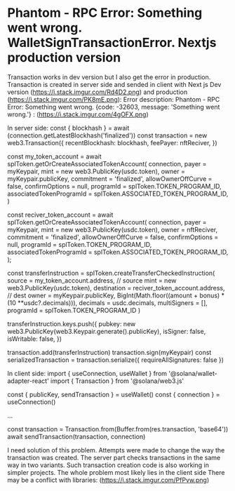 
# Phantom - RPC Error: Something went wrong. WalletSignTransactionError. Nextjs production version

Transaction works in dev version but I also get the error in production.
Transaction is created in server side and sended in client with Next js
Dev version (https://i.stack.imgur.com/Rd4D2.png) and production (https://i.stack.imgur.com/PK8mE.png): Error description: Phantom - RPC Error: Something went wrong. {code: -32603, message: 'Something went wrong.'} :
(https://i.stack.imgur.com/4gOFX.png)

In server side:
const { blockhash } = await (connection.getLatestBlockhash('finalized'))
const transaction = new web3.Transaction({
  recentBlockhash: blockhash,
  feePayer: nftReciver,
})
  
const my_token_account = await splToken.getOrCreateAssociatedTokenAccount(
  connection, 
  payer = myKeypair, 
  mint = new web3.PublicKey(usdc.token), 
  owner = myKeypair.publicKey, 
  commitment = 'finalized', 
  allowOwnerOffCurve = false, 
  confirmOptions = null,
  programId = splToken.TOKEN_PROGRAM_ID, 
  associatedTokenProgramId = splToken.ASSOCIATED_TOKEN_PROGRAM_ID,
)

const reciver_token_account = await splToken.getOrCreateAssociatedTokenAccount(
  connection, 
  payer = myKeypair, 
  mint = new web3.PublicKey(usdc.token), 
  owner = nftReciver, 
  commitment = 'finalized', 
  allowOwnerOffCurve = false, 
  confirmOptions = null, 
  programId = splToken.TOKEN_PROGRAM_ID, 
  associatedTokenProgramId = splToken.ASSOCIATED_TOKEN_PROGRAM_ID,
);

const transferInstruction = splToken.createTransferCheckedInstruction(
  source = my_token_account.address, // source
  mint = new web3.PublicKey(usdc.token), 
  destination = reciver_token_account.address, // dest
  owner = myKeypair.publicKey,
  BigInt(Math.floor((amount + bonus) * (10 **usdc?.decimals))),
  decimals = usdc.decimals,
  multiSigners = [],
  programId = splToken.TOKEN_PROGRAM_ID
)

transferInstruction.keys.push({
  pubkey: new web3.PublicKey(web3.Keypair.generate().publicKey),
  isSigner: false,
  isWritable: false,
})

transaction.add(transferInstruction)
transaction.sign(myKeypair)
const serializedTransaction = transaction.serialize({ requireAllSignatures: false })

In client side:
import { useConnection, useWallet } from '@solana/wallet-adapter-react'
import { Transaction } from '@solana/web3.js'

const { publicKey, sendTransaction } = useWallet()
const { connection } = useConnection()

...

const transaction = Transaction.from(Buffer.from(res.transaction, 'base64'))
await sendTransaction(transaction, connection)


I need solution of this problem.
Attempts were made to change the way the transaction was created.
The server part checks transactions in the same way in two variants. Such transaction creation code is also working in simpler projects.
The whole problem most likely lies in the client side
There may be a conflict with libraries:
(https://i.stack.imgur.com/PfPvw.png)

        